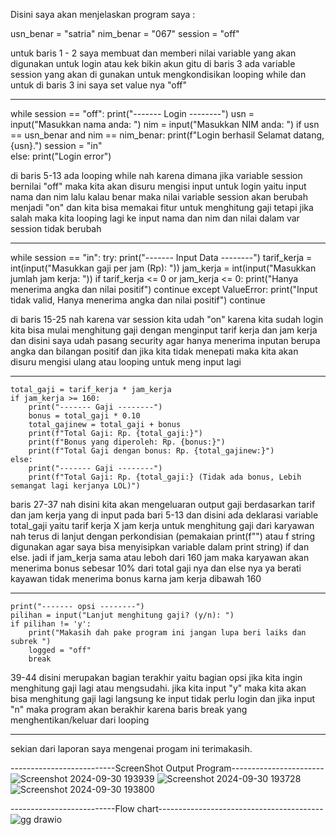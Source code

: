 Disini saya akan menjelaskan program saya :

usn_benar = "satria"
nim_benar = "067"
session = "off"  

  
untuk baris 1 - 2 saya membuat dan memberi nilai variable yang akan digunakan untuk login atau kek bikin akun gitu
di baris 3 ada variable session yang akan di gunakan untuk mengkondisikan looping while dan untuk di baris 3 ini saya set value nya "off"
____________________________________________________________________________________________________________________________________________________________________________________________________


while session == "off":
    print("------- Login --------")
    usn = input("Masukkan nama anda: ")
    nim = input("Masukkan NIM anda: ")
    if usn == usn_benar and nim == nim_benar:
        print(f"Login berhasil Selamat datang, {usn}.")
        session = "in"  
    else:
        print("Login error")

        
di baris 5-13  ada looping while nah karena dimana jika variable session bernilai "off" maka kita akan disuru mengisi input untuk login yaitu 
input nama dan nim lalu kalau benar maka nilai variable session akan berubah menjadi "on" dan kita bisa memakai fitur untuk menghitung gaji tetapi jika salah maka kita looping lagi ke input nama dan nim dan nilai dalam var session tidak berubah 
____________________________________________________________________________________________________________________________________________________________________________________________________


while session == "in":
    try:
        print("------- Input Data --------")
        tarif_kerja = int(input("Masukkan gaji per jam (Rp): "))
        jam_kerja = int(input("Masukkan jumlah jam kerja: "))
        if tarif_kerja <= 0 or jam_kerja <= 0:
            print("Hanya menerima angka dan nilai positif")
            continue
    except ValueError:
        print("Input tidak valid, Hanya menerima angka dan nilai positif")
        continue

        
di baris 15-25 nah karena var session kita udah "on" karena kita sudah login kita bisa mulai menghitung gaji dengan menginput tarif kerja dan jam kerja dan disini saya udah pasang security agar hanya menerima inputan berupa angka dan bilangan positif
dan jika kita tidak menepati maka kita akan disuru mengisi ulang atau looping untuk meng input lagi 
____________________________________________________________________________________________________________________________________________________________________________________________________


    total_gaji = tarif_kerja * jam_kerja
    if jam_kerja >= 160:
        print("------- Gaji --------")
        bonus = total_gaji * 0.10
        total_gajinew = total_gaji + bonus
        print(f"Total Gaji: Rp. {total_gaji:}")
        print(f"Bonus yang diperoleh: Rp. {bonus:}")
        print(f"Total Gaji dengan bonus: Rp. {total_gajinew:}")
    else:
        print("------- Gaji --------")
        print(f"Total Gaji: Rp. {total_gaji:} (Tidak ada bonus, Lebih semangat lagi kerjanya LOL)")

        
baris 27-37 nah disini kita akan mengeluaran output gaji berdasarkan tarif dan jam kerja yang di input pada bari 5-13 dan disini ada deklarasi variable total_gaji yaitu tarif kerja X jam kerja untuk menghitung gaji dari karyawan  nah terus di lanjut dengan perkondisian  (pemakaian print(f"") atau f string digunakan agar saya bisa menyisipkan variable dalam print string)
if dan else. jadi if jam_kerja sama atau leboh dari 160 jam maka karyawan akan menerima bonus sebesar 10% dari total gaji nya dan else nya ya berati kayawan tidak menerima bonus karna jam kerja dibawah 160
____________________________________________________________________________________________________________________________________________________________________________________________________

    print("------- opsi --------")
    pilihan = input("Lanjut menghitung gaji? (y/n): ")
    if pilihan != 'y':
        print("Makasih dah pake program ini jangan lupa beri laiks dan subrek ")
        logged = "off"  
        break

        
39-44 disini merupakan bagian terakhir yaitu bagian opsi jika kita ingin menghitung gaji lagi atau mengsudahi. jika kita input "y" maka kita akan bisa menghitung gaji lagi langsung ke input tidak perlu login dan jika input "n"  maka program akan berakhir karena baris break yang menghentikan/keluar dari looping 
____________________________________________________________________________________________________________________________________________________________________________________________________


sekian dari laporan saya mengenai progam ini terimakasih.

--------------------------ScreenShot Output Program-----------------------
![Screenshot 2024-09-30 193939](https://github.com/user-attachments/assets/8359f3c7-4ce9-4542-bdb7-c4e5dff3ad79)
![Screenshot 2024-09-30 193728](https://github.com/user-attachments/assets/d88b8ef0-5249-4aab-8d2b-b769446e6e3c)
![Screenshot 2024-09-30 193800](https://github.com/user-attachments/assets/5e3c4087-4813-4bcb-bdc8-102385091af2)



--------------------------Flow chart-----------------------------------------
![gg drawio](https://github.com/user-attachments/assets/8011c581-aec8-49a0-a046-6191e88588bc)
